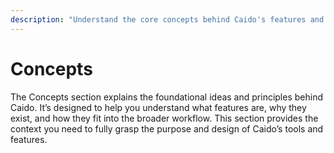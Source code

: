 ```yaml
---
description: "Understand the core concepts behind Caido's features and design philosophy."
---
```


# Concepts

The Concepts section explains the foundational ideas and principles behind Caido. It’s designed to help you understand what features are, why they exist, and how they fit into the broader workflow. This section provides the context you need to fully grasp the purpose and design of Caido’s tools and features.
